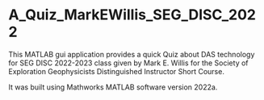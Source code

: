 # A_Quiz_MarkEWillis_SEG_DISC_2022

This MATLAB gui application provides a quick Quiz about DAS technology for SEG DISC 2022-2023 class given by Mark E. Willis for the Society of Exploration Geophysicists Distinguished Instructor Short Course. 

It was built using Mathworks MATLAB software version 2022a.
